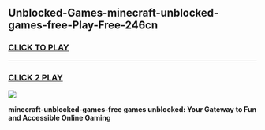 
## Unblocked-Games-minecraft-unblocked-games-free-Play-Free-246cn
<h3>
<a href="https://premium76.site?title=minecraft-unblocked-games-free&ref=17A">CLICK TO PLAY</a></h3>
<hr>

<h3>
<a href="https://premium76.site?title=minecraft-unblocked-games-free&ref=17A">CLICK 2 PLAY</a>
  
</h3>

<a href="https://premium76.site?title=minecraft-unblocked-games-free&ref=17A"><img src="https://clearcache.store/games.png"></a>


**minecraft-unblocked-games-free games unblocked: Your Gateway to Fun and Accessible Online Gaming**
